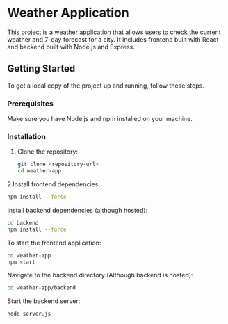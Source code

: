 # Weather Application

This project is a weather application that allows users to check the current weather and 7-day forecast for a city. It includes frontend built with React and backend built with Node.js and Express.

## Getting Started

To get a local copy of the project up and running, follow these steps.

### Prerequisites

Make sure you have Node.js and npm installed on your machine.

### Installation

1. Clone the repository:
   ```bash
   git clone <repository-url>
   cd weather-app
2.Install frontend dependencies:
```bash
npm install --force
```

Install backend dependencies (although hosted):
```bash
cd backend
npm install --force
```
To start the frontend application:
```bash
cd weather-app
npm start
```
Navigate to the backend directory:(Although backend is hosted):
```bash
cd weather-app/backend
```
Start the backend server:
```bash
node server.js

